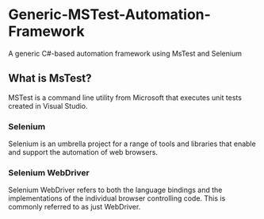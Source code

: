 # Generic-MSTest-Automation-Framework
A generic C#-based automation framework using MsTest and Selenium
## What is MsTest?
MSTest is a command line utility from Microsoft that executes unit tests created in Visual Studio.
### Selenium
Selenium is an umbrella project for a range of tools and libraries that enable and support the automation of web browsers.
### Selenium WebDriver
Selenium WebDriver refers to both the language bindings and the implementations of the individual browser controlling code. This is commonly referred to as just WebDriver.

